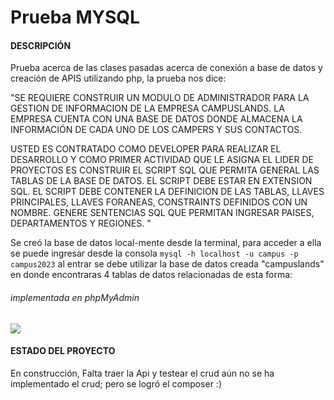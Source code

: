 # Prueba MYSQL

#### DESCRIPCIÓN

Prueba acerca de las clases pasadas acerca de conexión a base de datos y creación de APIS utilizando php, la prueba nos dice: 

"SE REQUIERE CONSTRUIR UN MODULO DE ADMINISTRADOR PARA LA GESTION DE INFORMACION
DE LA EMPRESA CAMPUSLANDS. LA EMPRESA CUENTA CON UNA BASE DE DATOS DONDE
ALMACENA LA INFORMACIÓN DE CADA UNO DE LOS CAMPERS Y SUS CONTACTOS.

USTED ES CONTRATADO COMO DEVELOPER PARA REALIZAR EL DESARROLLO Y COMO PRIMER
ACTIVIDAD QUE LE ASIGNA EL LIDER DE PROYECTOS ES CONSTRUIR EL SCRIPT SQL QUE PERMITA
GENERAL LAS TABLAS DE LA BASE DE DATOS. EL SCRIPT DEBE ESTAR EN EXTENSION SQL. EL SCRIPT
DEBE CONTENER LA DEFINICION DE LAS TABLAS, LLAVES PRINCIPALES, LLAVES FORANEAS,
CONSTRAINTS DEFINIDOS CON UN NOMBRE. GENERE SENTENCIAS SQL QUE PERMITAN INGRESAR
PAISES, DEPARTAMENTOS Y REGIONES. "

Se creó la base de datos local-mente desde la terminal, para acceder a ella se puede ingresar desde la consola  ``mysql -h localhost -u campus -p campus2023`` al entrar se debe utilizar la base de datos creada "campuslands" en donde encontraras 4 tablas de datos relacionadas de esta forma:

###### *implementada en phpMyAdmin*

![](https://raw.githubusercontent.com/VickyMontanezCampus/Prueba_Mysql/master/img/DATABASE_MYSQL.png)

#### ESTADO DEL PROYECTO

En construcción, Falta traer la Api y testear el crud aún no se ha implementado el crud; pero se logró el composer :)